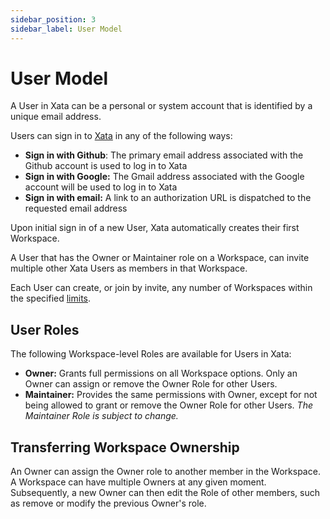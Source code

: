 ```yaml
---
sidebar_position: 3
sidebar_label: User Model
---
```


# User Model

A User in Xata can be a personal or system account that is identified by a unique email address.

Users can sign in to [Xata](https://app.xata.io) in any of the following ways:

- **Sign in with Github**: The primary email address associated with the Github account is used to log in to Xata
- **Sign in with Google:** The Gmail address associated with the Google account will be used to log in to Xata
- **Sign in with email:** A link to an authorization URL is dispatched to the requested email address

Upon initial sign in of a new User, Xata automatically creates their first Workspace.

A User that has the Owner or Maintainer role on a Workspace, can invite multiple other Xata Users as members in that Workspace.

Each User can create, or join by invite, any number of Workspaces within the specified [limits](/rest-api/limits#user-limits).

## User Roles

The following Workspace-level Roles are available for Users in Xata:

- **Owner:** Grants full permissions on all Workspace options. Only an Owner can assign or remove the Owner Role for other Users.
- **Maintainer:** Provides the same permissions with Owner, except for not being allowed to grant or remove the Owner Role for other Users. _The Maintainer Role is subject to change._

## Transferring Workspace Ownership

An Owner can assign the Owner role to another member in the Workspace. A Workspace can have multiple Owners at any given moment.
Subsequently, a new Owner can then edit the Role of other members, such as remove or modify the previous Owner's role.
